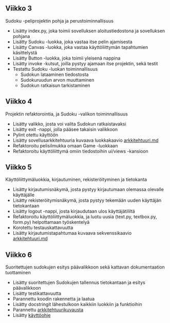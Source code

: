 ## Viikko 3

Sudoku -peliprojektin pohja ja perustoiminnallisuus

- Lisätty index.py, joka toimii sovelluksen aloitustiedostona ja sovelluksen pohjana
- Lisätty Sudoku -luokka, joka vastaa itse pelin ajamisesta
- Lisätty Canvas -luokka, joka vastaa käyttöliittymän tapahtumien käsittelystä
- Lisätty Button -luokka, joka toimii yleisenä nappina
- Lisätty invoke -kutsut, joilla pystyy ajamaan itse projektin, sekä testit
- Testattu Sudoku -luokan toiminnallisuus
  - Sudokun lataaminen tiedostosta
  - Sudokuruudun arvon muuttaminen
  - Sudokun ratkaisun tarkistaminen

## Viikko 4

Projektin refaktorointia, ja Sudoku -valikon toiminnallisuus

- Lisätty valikko, josta voi valita Sudokun ratkaistavaksi
- Lisätty exit -nappi, jolla pääsee takaisin valikkoon
- Pylint otettu käyttöön
- Lisätty sovellusarkkitehtuuria kuvaava luokkakaavio [arkkitehtuuri.md](arkkitehtuuri.md)
- Refaktoroitu pelisilmukka omaan Game -luokkaan
- Refaktoroitu käyttöliittymä omiin tiedostoihin ui/views -kansioon

## Viikko 5

Käyttöliittymäluokkia, kirjautuminen, rekisteröityminen ja tietokanta

- Lisätty kirjautumisnäkymä, josta pystyy kirjautumaan olemassa olevalle käyttäjälle
- Lisätty rekisteröitymisnäkymä, josta pystyy tekemään uuden käyttäjän tietokantaan
- Lisätty logout -nappi, josta kirjaudutaan ulos käyttäjätililtä
- Refaktoroitu käyttöliittymäluokkia, ja luotu uusia (text.py, textbox.py, form.py) helpottamaan työskentelyä
- Korotettu testauskattavuutta
- Lisätty kirjautumistapahtumaa kuvaava sekvenssikaavio [arkkitehtuuri.md](arkkitehtuuri.md)

## Viikko 6

Suoritettujen sudokujen esitys päävalikkoon sekä kattavan dokumentaation tuottaminen

- Lisätty suoritettujen Sudokujen tallennus tietokantaan ja esitys päävalikkoon
- Lisätty testikattavuutta
- Parannettu koodin rakennetta ja laatua
- Lisätty docstringit lähestulkoon kaikkiin luokkiin ja funktioihin
- Parannettu [arkkitehtuurikuvausta](arkkitehtuuri.md)
- Lisätty [käyttöohje](kayttoohje.md)
